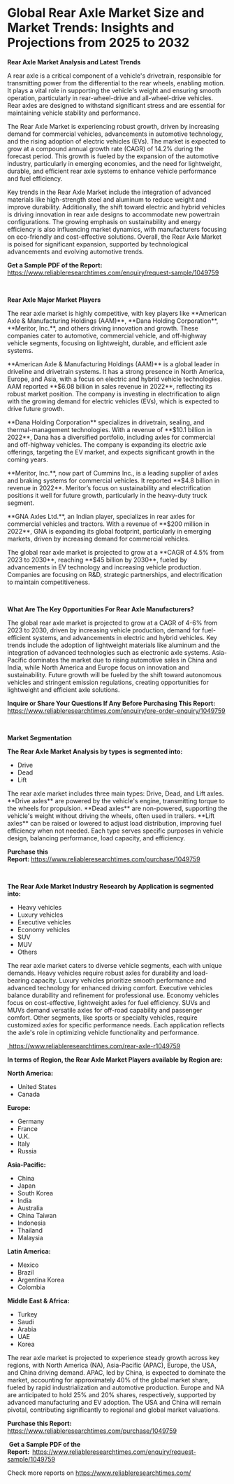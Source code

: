 <p><h1>Global Rear Axle Market Size and Market Trends: Insights and Projections from 2025 to 2032</h1></p><p><strong>Rear Axle Market Analysis and Latest Trends</strong></p>
<p><p>A rear axle is a critical component of a vehicle's drivetrain, responsible for transmitting power from the differential to the rear wheels, enabling motion. It plays a vital role in supporting the vehicle's weight and ensuring smooth operation, particularly in rear-wheel-drive and all-wheel-drive vehicles. Rear axles are designed to withstand significant stress and are essential for maintaining vehicle stability and performance.</p><p>The Rear Axle Market is experiencing robust growth, driven by increasing demand for commercial vehicles, advancements in automotive technology, and the rising adoption of electric vehicles (EVs). The market is expected to grow at a compound annual growth rate (CAGR) of 14.2% during the forecast period. This growth is fueled by the expansion of the automotive industry, particularly in emerging economies, and the need for lightweight, durable, and efficient rear axle systems to enhance vehicle performance and fuel efficiency.</p><p>Key trends in the Rear Axle Market include the integration of advanced materials like high-strength steel and aluminum to reduce weight and improve durability. Additionally, the shift toward electric and hybrid vehicles is driving innovation in rear axle designs to accommodate new powertrain configurations. The growing emphasis on sustainability and energy efficiency is also influencing market dynamics, with manufacturers focusing on eco-friendly and cost-effective solutions. Overall, the Rear Axle Market is poised for significant expansion, supported by technological advancements and evolving automotive trends.</p></p>
<p><strong>Get a Sample PDF of the Report:&nbsp;</strong> <a href="https://www.reliableresearchtimes.com/enquiry/request-sample/1049759?utm_campaign=2033&utm_medium=2&utm_source=Github&utm_content=ia&utm_term=22012025&utm_id=rear-axle">https://www.reliableresearchtimes.com/enquiry/request-sample/1049759</a></p>
<p>&nbsp;</p>
<p><strong>Rear Axle Major Market Players</strong></p>
<p><p>The rear axle market is highly competitive, with key players like **American Axle & Manufacturing Holdings (AAM)**, **Dana Holding Corporation**, **Meritor, Inc.**, and others driving innovation and growth. These companies cater to automotive, commercial vehicle, and off-highway vehicle segments, focusing on lightweight, durable, and efficient axle systems.</p><p>**American Axle & Manufacturing Holdings (AAM)** is a global leader in driveline and drivetrain systems. It has a strong presence in North America, Europe, and Asia, with a focus on electric and hybrid vehicle technologies. AAM reported **$6.08 billion in sales revenue in 2022**, reflecting its robust market position. The company is investing in electrification to align with the growing demand for electric vehicles (EVs), which is expected to drive future growth.</p><p>**Dana Holding Corporation** specializes in drivetrain, sealing, and thermal-management technologies. With a revenue of **$10.1 billion in 2022**, Dana has a diversified portfolio, including axles for commercial and off-highway vehicles. The company is expanding its electric axle offerings, targeting the EV market, and expects significant growth in the coming years.</p><p>**Meritor, Inc.**, now part of Cummins Inc., is a leading supplier of axles and braking systems for commercial vehicles. It reported **$4.8 billion in revenue in 2022**. Meritor’s focus on sustainability and electrification positions it well for future growth, particularly in the heavy-duty truck segment.</p><p>**GNA Axles Ltd.**, an Indian player, specializes in rear axles for commercial vehicles and tractors. With a revenue of **$200 million in 2022**, GNA is expanding its global footprint, particularly in emerging markets, driven by increasing demand for commercial vehicles.</p><p>The global rear axle market is projected to grow at a **CAGR of 4.5% from 2023 to 2030**, reaching **$45 billion by 2030**, fueled by advancements in EV technology and increasing vehicle production. Companies are focusing on R&D, strategic partnerships, and electrification to maintain competitiveness.</p></p>
<p>&nbsp;</p>
<p><strong>What Are The Key Opportunities For Rear Axle Manufacturers?</strong></p>
<p><p>The global rear axle market is projected to grow at a CAGR of 4-6% from 2023 to 2030, driven by increasing vehicle production, demand for fuel-efficient systems, and advancements in electric and hybrid vehicles. Key trends include the adoption of lightweight materials like aluminum and the integration of advanced technologies such as electronic axle systems. Asia-Pacific dominates the market due to rising automotive sales in China and India, while North America and Europe focus on innovation and sustainability. Future growth will be fueled by the shift toward autonomous vehicles and stringent emission regulations, creating opportunities for lightweight and efficient axle solutions.</p></p>
<p><strong>Inquire or Share Your Questions If Any Before Purchasing This Report:</strong> <a href="https://www.reliableresearchtimes.com/enquiry/pre-order-enquiry/1049759?utm_campaign=2033&utm_medium=2&utm_source=Github&utm_content=ia&utm_term=22012025&utm_id=rear-axle">https://www.reliableresearchtimes.com/enquiry/pre-order-enquiry/1049759</a></p>
<p>&nbsp;</p>
<p><strong>Market Segmentation</strong></p>
<p><strong>The Rear Axle Market Analysis by types is segmented into:</strong></p>
<p><ul><li>Drive</li><li>Dead</li><li>Lift</li></ul></p>
<p><p>The rear axle market includes three main types: Drive, Dead, and Lift axles. **Drive axles** are powered by the vehicle's engine, transmitting torque to the wheels for propulsion. **Dead axles** are non-powered, supporting the vehicle's weight without driving the wheels, often used in trailers. **Lift axles** can be raised or lowered to adjust load distribution, improving fuel efficiency when not needed. Each type serves specific purposes in vehicle design, balancing performance, load capacity, and efficiency.</p></p>
<p><strong>Purchase this Report:&nbsp;</strong><a href="https://www.reliableresearchtimes.com/purchase/1049759?utm_campaign=2033&utm_medium=2&utm_source=Github&utm_content=ia&utm_term=22012025&utm_id=rear-axle">https://www.reliableresearchtimes.com/purchase/1049759</a></p>
<p>&nbsp;</p>
<p><strong>The Rear Axle Market Industry Research by Application is segmented into:</strong></p>
<p><ul><li>Heavy vehicles</li><li>Luxury vehicles</li><li>Executive vehicles</li><li>Economy vehicles</li><li>SUV</li><li>MUV</li><li>Others</li></ul></p>
<p><p>The rear axle market caters to diverse vehicle segments, each with unique demands. Heavy vehicles require robust axles for durability and load-bearing capacity. Luxury vehicles prioritize smooth performance and advanced technology for enhanced driving comfort. Executive vehicles balance durability and refinement for professional use. Economy vehicles focus on cost-effective, lightweight axles for fuel efficiency. SUVs and MUVs demand versatile axles for off-road capability and passenger comfort. Other segments, like sports or specialty vehicles, require customized axles for specific performance needs. Each application reflects the axle's role in optimizing vehicle functionality and performance.</p></p>
<p><a href="https://www.reliableresearchtimes.com/rear-axle-r1049759?utm_campaign=2033&utm_medium=2&utm_source=Github&utm_content=ia&utm_term=22012025&utm_id=rear-axle">&nbsp;https://www.reliableresearchtimes.com/rear-axle-r1049759</a></p>
<p><strong>In terms of Region, the Rear Axle Market Players available by Region are:</strong></p>
<p>
    <p> <strong> North America: </strong>
        <ul>
            <li>United States</li>
            <li>Canada</li>
        </ul>
        </p> 
    <p> <strong> Europe: </strong>
        <ul>
            <li>Germany</li>
            <li>France</li>
            <li>U.K.</li>
            <li>Italy</li>
            <li>Russia</li>
        </ul>
        </p> 
    <p> <strong> Asia-Pacific: </strong>
        <ul>
            <li>China</li>
            <li>Japan</li>
            <li>South Korea</li>
            <li>India</li>
            <li>Australia</li>
            <li>China Taiwan</li>
            <li>Indonesia</li>
            <li>Thailand</li>
            <li>Malaysia</li>
        </ul>
        </p> 
    <p> <strong> Latin America: </strong>
        <ul>
            <li>Mexico</li>
            <li>Brazil</li>
            <li>Argentina Korea</li>
            <li>Colombia</li>
        </ul>
        </p> 
    <p> <strong> Middle East & Africa: </strong>
        <ul>
            <li>Turkey</li>
            <li>Saudi</li>
            <li>Arabia</li>
            <li>UAE</li>
            <li>Korea</li>
        </ul>
    </p>
    </p>
<p><p>The rear axle market is projected to experience steady growth across key regions, with North America (NA), Asia-Pacific (APAC), Europe, the USA, and China driving demand. APAC, led by China, is expected to dominate the market, accounting for approximately 40% of the global market share, fueled by rapid industrialization and automotive production. Europe and NA are anticipated to hold 25% and 20% shares, respectively, supported by advanced manufacturing and EV adoption. The USA and China will remain pivotal, contributing significantly to regional and global market valuations.</p></p>
<p><strong>Purchase this Report: </strong><a href="https://www.reliableresearchtimes.com/purchase/1049759?utm_campaign=2033&utm_medium=2&utm_source=Github&utm_content=ia&utm_term=22012025&utm_id=rear-axle">https://www.reliableresearchtimes.com/purchase/1049759</a></p>
<p>&nbsp;<strong>Get a Sample PDF of the Report:&nbsp;&nbsp;</strong><a href="https://www.reliableresearchtimes.com/enquiry/request-sample/1049759?utm_campaign=2033&utm_medium=2&utm_source=Github&utm_content=ia&utm_term=22012025&utm_id=rear-axle">https://www.reliableresearchtimes.com/enquiry/request-sample/1049759</a></p>
<p><strong></strong></p>
<p>Check more reports on <a href="https://www.reliableresearchtimes.com/?utm_campaign=2033&utm_medium=2&utm_source=Github&utm_content=ia&utm_term=22012025&utm_id=rear-axle">https://www.reliableresearchtimes.com/</a></p>